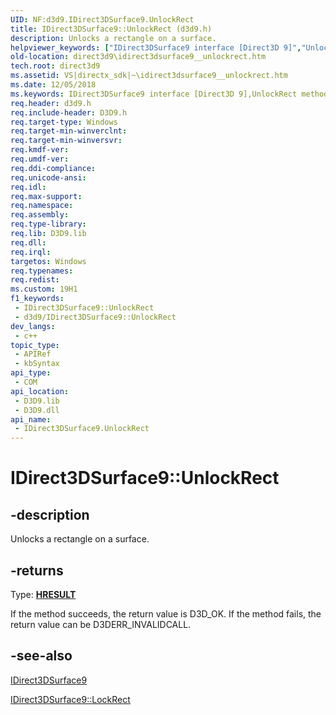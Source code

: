```yaml
---
UID: NF:d3d9.IDirect3DSurface9.UnlockRect
title: IDirect3DSurface9::UnlockRect (d3d9.h)
description: Unlocks a rectangle on a surface.
helpviewer_keywords: ["IDirect3DSurface9 interface [Direct3D 9]","UnlockRect method","IDirect3DSurface9.UnlockRect","IDirect3DSurface9::UnlockRect","UnlockRect","UnlockRect method [Direct3D 9]","UnlockRect method [Direct3D 9]","IDirect3DSurface9 interface","d3d9helper/IDirect3DSurface9::UnlockRect","direct3d9.idirect3dsurface9__unlockrect","e6bd6fa0-ac07-76bd-8c15-84e5627e84a0"]
old-location: direct3d9\idirect3dsurface9__unlockrect.htm
tech.root: direct3d9
ms.assetid: VS|directx_sdk|~\idirect3dsurface9__unlockrect.htm
ms.date: 12/05/2018
ms.keywords: IDirect3DSurface9 interface [Direct3D 9],UnlockRect method, IDirect3DSurface9.UnlockRect, IDirect3DSurface9::UnlockRect, UnlockRect, UnlockRect method [Direct3D 9], UnlockRect method [Direct3D 9],IDirect3DSurface9 interface, d3d9helper/IDirect3DSurface9::UnlockRect, direct3d9.idirect3dsurface9__unlockrect, e6bd6fa0-ac07-76bd-8c15-84e5627e84a0
req.header: d3d9.h
req.include-header: D3D9.h
req.target-type: Windows
req.target-min-winverclnt: 
req.target-min-winversvr: 
req.kmdf-ver: 
req.umdf-ver: 
req.ddi-compliance: 
req.unicode-ansi: 
req.idl: 
req.max-support: 
req.namespace: 
req.assembly: 
req.type-library: 
req.lib: D3D9.lib
req.dll: 
req.irql: 
targetos: Windows
req.typenames: 
req.redist: 
ms.custom: 19H1
f1_keywords:
 - IDirect3DSurface9::UnlockRect
 - d3d9/IDirect3DSurface9::UnlockRect
dev_langs:
 - c++
topic_type:
 - APIRef
 - kbSyntax
api_type:
 - COM
api_location:
 - D3D9.lib
 - D3D9.dll
api_name:
 - IDirect3DSurface9.UnlockRect
---
```


# IDirect3DSurface9::UnlockRect


## -description

Unlocks a rectangle on a surface.



## -returns

Type: <b><a href="/windows/win32/com/structure-of-com-error-codes">HRESULT</a></b>

If the method succeeds, the return value is D3D_OK. If the method fails, the return value can be D3DERR_INVALIDCALL.

## -see-also

<a href="/windows/desktop/api/d3d9helper/nn-d3d9helper-idirect3dsurface9">IDirect3DSurface9</a>



<a href="/windows/desktop/api/d3d9helper/nf-d3d9helper-idirect3dsurface9-lockrect">IDirect3DSurface9::LockRect</a>
